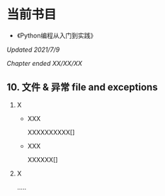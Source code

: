 # 当前书目

* 《Python编程从入门到实践》

<i>Updated 2021/7/9</i>

<i>Chapter ended XX/XX/XX</i>

## 10. 文件 & 异常 file and exceptions

1. X

   * XXX

     XXXXXXXXXX[]

   * XXX

     XXXXXX[]

2. X

   .....



 